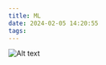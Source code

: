 ```yaml
---
title: ML
date: 2024-02-05 14:20:55
tags:
---
```



![Alt text](2024-02-04-ML/1d559bbca4dc8ce283aec32a0bba4b1.png)
<!-- 垃圾输入：
1. 校园文艺
2. 黑化同人
3. 最小说
4. 孙频
5. 新概念
6. 卡夫卡
7. 马雁是很好的人
8. 忘了 -->